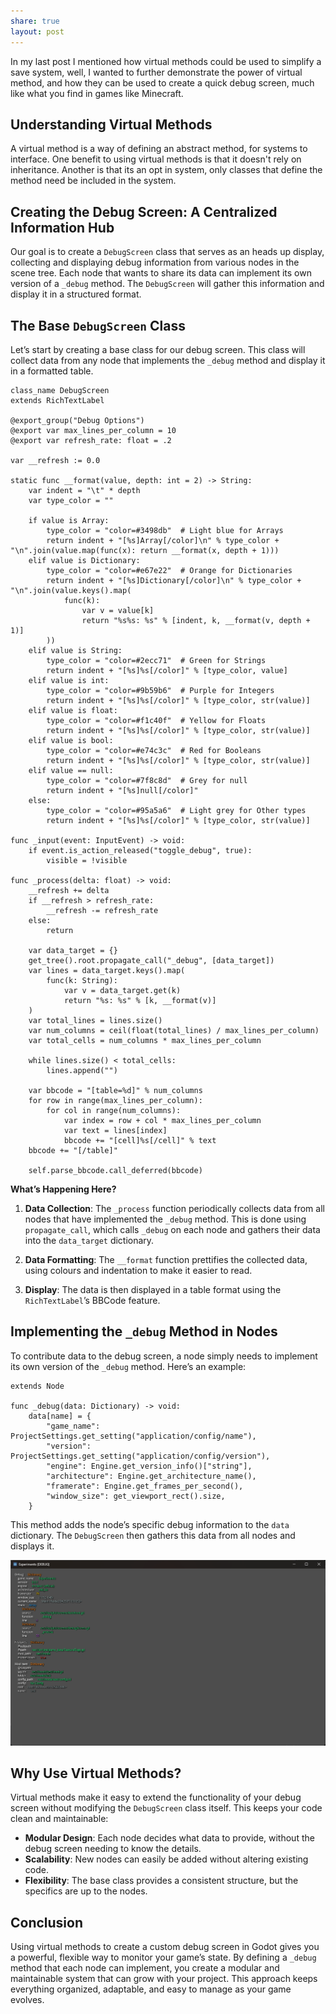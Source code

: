 ```yaml
---
share: true
layout: post
---
```


In my last post I mentioned how virtual methods could be used to simplify a save system, well, I wanted to further demonstrate the power of virtual method, and how they can be used to create a quick debug screen, much like what you find in games like Minecraft.
## Understanding Virtual Methods

A virtual method is a way of defining an abstract method, for systems to interface. One benefit to using virtual methods is that it doesn't rely on inheritance. Another is that its an opt in system, only classes that define the method need be included in the system.

## Creating the Debug Screen: A Centralized Information Hub

Our goal is to create a `DebugScreen` class that serves as an heads up display, collecting and displaying debug information from various nodes in the scene tree. Each node that wants to share its data can implement its own version of a `_debug` method. The `DebugScreen` will gather this information and display it in a structured format.

## The Base `DebugScreen` Class

Let’s start by creating a base class for our debug screen. This class will collect data from any node that implements the `_debug` method and display it in a formatted table.

```gdscript
class_name DebugScreen
extends RichTextLabel

@export_group("Debug Options")
@export var max_lines_per_column = 10
@export var refresh_rate: float = .2

var __refresh := 0.0

static func __format(value, depth: int = 2) -> String:
    var indent = "\t" * depth
    var type_color = ""

    if value is Array:
        type_color = "color=#3498db"  # Light blue for Arrays
        return indent + "[%s]Array[/color]\n" % type_color + "\n".join(value.map(func(x): return __format(x, depth + 1)))
    elif value is Dictionary:
        type_color = "color=#e67e22"  # Orange for Dictionaries
        return indent + "[%s]Dictionary[/color]\n" % type_color + "\n".join(value.keys().map(
            func(k):
                var v = value[k]
                return "%s%s: %s" % [indent, k, __format(v, depth + 1)]
        ))
    elif value is String:
        type_color = "color=#2ecc71"  # Green for Strings
        return indent + "[%s]%s[/color]" % [type_color, value]
    elif value is int:
        type_color = "color=#9b59b6"  # Purple for Integers
        return indent + "[%s]%s[/color]" % [type_color, str(value)]
    elif value is float:
        type_color = "color=#f1c40f"  # Yellow for Floats
        return indent + "[%s]%s[/color]" % [type_color, str(value)]
    elif value is bool:
        type_color = "color=#e74c3c"  # Red for Booleans
        return indent + "[%s]%s[/color]" % [type_color, str(value)]
    elif value == null:
        type_color = "color=#7f8c8d"  # Grey for null
        return indent + "[%s]null[/color]"
    else:
        type_color = "color=#95a5a6"  # Light grey for Other types
        return indent + "[%s]%s[/color]" % [type_color, str(value)]

func _input(event: InputEvent) -> void:
    if event.is_action_released("toggle_debug", true):
        visible = !visible

func _process(delta: float) -> void:
    __refresh += delta
    if __refresh > refresh_rate:
        __refresh -= refresh_rate
    else:
        return

    var data_target = {}
    get_tree().root.propagate_call("_debug", [data_target])
    var lines = data_target.keys().map(
        func(k: String):
            var v = data_target.get(k)
            return "%s: %s" % [k, __format(v)]
    )
    var total_lines = lines.size()
    var num_columns = ceil(float(total_lines) / max_lines_per_column)
    var total_cells = num_columns * max_lines_per_column

    while lines.size() < total_cells:
        lines.append("")

    var bbcode = "[table=%d]" % num_columns
    for row in range(max_lines_per_column):
        for col in range(num_columns):
            var index = row + col * max_lines_per_column
            var text = lines[index]
            bbcode += "[cell]%s[/cell]" % text
    bbcode += "[/table]"

    self.parse_bbcode.call_deferred(bbcode)
```

**What’s Happening Here?**

1. **Data Collection**: The `_process` function periodically collects data from all nodes that have implemented the `_debug` method. This is done using `propagate_call`, which calls `_debug` on each node and gathers their data into the `data_target` dictionary.

2. **Data Formatting**: The `__format` function prettifies the collected data, using colours and indentation to make it easier to read.

3. **Display**: The data is then displayed in a table format using the `RichTextLabel`’s BBCode feature.

## Implementing the `_debug` Method in Nodes

To contribute data to the debug screen, a node simply needs to implement its own version of the `_debug` method. Here’s an example:

```gdscript
extends Node

func _debug(data: Dictionary) -> void:
    data[name] = {
        "game_name": ProjectSettings.get_setting("application/config/name"),
        "version": ProjectSettings.get_setting("application/config/version"),
        "engine": Engine.get_version_info()["string"],
        "architecture": Engine.get_architecture_name(),
        "framerate": Engine.get_frames_per_second(),
        "window_size": get_viewport_rect().size,
    }
```

This method adds the node’s specific debug information to the `data` dictionary. The `DebugScreen` then gathers this data from all nodes and displays it.

![Pasted image 20240921202000](../Assets/Pasted%20image%2020240921202000.png)
## Why Use Virtual Methods?

Virtual methods make it easy to extend the functionality of your debug screen without modifying the `DebugScreen` class itself. This keeps your code clean and maintainable:

- **Modular Design**: Each node decides what data to provide, without the debug screen needing to know the details.
- **Scalability**: New nodes can easily be added without altering existing code.
- **Flexibility**: The base class provides a consistent structure, but the specifics are up to the nodes.
## Conclusion

Using virtual methods to create a custom debug screen in Godot gives you a powerful, flexible way to monitor your game’s state. By defining a `_debug` method that each node can implement, you create a modular and maintainable system that can grow with your project. This approach keeps everything organized, adaptable, and easy to manage as your game evolves.
